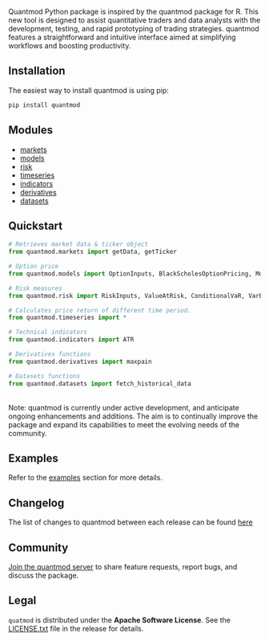 
Quantmod Python package is inspired by the quantmod package for R. This new tool is designed to assist quantitative traders and data analysts with the development, testing, and rapid prototyping of trading strategies. quantmod features a straightforward and intuitive interface aimed at simplifying workflows and boosting productivity.


## Installation
The easiest way to install quantmod is using pip:

```bash
pip install quantmod
```


## Modules

* [markets](https://kannansingaravelu.com/quantmod/markets/)
* [models](https://kannansingaravelu.com/quantmod/models/)
* [risk](https://kannansingaravelu.com/quantmod/risk/) 
* [timeseries](https://kannansingaravelu.com/quantmod/timeseries/)
* [indicators](https://kannansingaravelu.com/quantmod/indicators/)
* [derivatives](https://kannansingaravelu.com/quantmod/derivatives/)
* [datasets](https://kannansingaravelu.com/quantmod/datasets/)


## Quickstart

```py
# Retrieves market data & ticker object 
from quantmod.markets import getData, getTicker

# Option price
from quantmod.models import OptionInputs, BlackScholesOptionPricing, MonteCarloOptionPricing

# Risk measures
from quantmod.risk import RiskInputs, ValueAtRisk, ConditionalVaR, VarBacktester

# Calculates price return of different time period.
from quantmod.timeseries import *

# Technical indicators
from quantmod.indicators import ATR

# Derivatives functions
from quantmod.derivatives import maxpain

# Datasets functions
from quantmod.datasets import fetch_historical_data
```
<br>
Note: quantmod is currently under active development, and anticipate ongoing enhancements and additions. The aim is to continually improve the package and expand its capabilities to meet the evolving needs of the community.


## Examples
Refer to the [examples](https://kannansingaravelu.com/) section for more details.


## Changelog
The list of changes to quantmod between each release can be found [here](https://kannansingaravelu.com/quantmod/changelog/)


## Community
[Join the quantmod server](https://discord.com/invite/DXQyezbJ) to share feature requests, report bugs, and discuss the package.


## Legal 
`quatmod` is distributed under the **Apache Software License**. See the [LICENSE.txt](https://www.apache.org/licenses/LICENSE-2.0.txt) file in the release for details.
